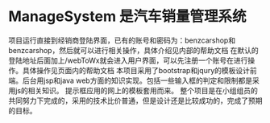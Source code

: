 # ManageSystem 是汽车销量管理系统
项目运行直接到经销商登陆界面，已有的账号和密码为：benzcarshop和benzcarshop，然后就可以进行相关操作，具体介绍见内部的帮助文档
在默认的登陆地址后面加上/webToWx就会进入用户界面，可以先注册一个账号在进行操作。具体操作见页面内的帮助文档
本项目采用了bootstrap和jqury的模板设计前端。后台用jsp和java web方面的知识实现。包括一些输入框的判定和限制都是采用js的相关知识。
提示框应用的网上的模板套用而来。
 整个项目是在小组组员的共同努力下完成的，采用的技术比价普通，但是设计还是比较成功的，完成了预期的目标。
